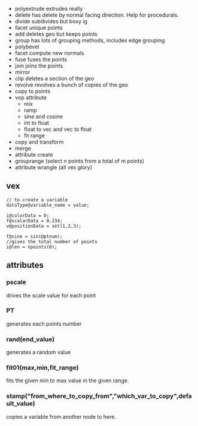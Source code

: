 - polyextrude
	extrudes really
- delete 
	has delete by normal facing direction. Help for procedurals.
- divide 
	subdivides but boxy ig
- facet
	unique points
- add
	deletes geo but keeps points
- group
	has lots of grouping methods, includes edge grouping
- polybevel
- facet
	compute new normals
- fuse
	fuses the points
- join
	joins the points
- mirror
- clip
	deletes a section of the geo
- revolve
	revolves a bunch of copies of the geo
- copy to points
- vop attribute
	- mix
	- ramp
	- sine and cosine
	- int to float
	- float to vec and vec to float
	- fit range
- copy and transform
- merge 
- attribute create
- grouprange (select n points from a total of m points)
- attribute wrangle (all vex glory)
## vex
```vex
// to create a variable
dataType@variable_name = value;

i@colorData = 0;
f@scalarData = 0.234;
v@positionData = set(1,2,3);

f@sine = sin(@ptnum);
//gives the total number of points
i@len = npoints(0);
```
## attributes
### pscale
drives the scale value for each point
### PT
generates each points number
### rand(end_value)
generates a random value
### fit01(max,min,fit_range)
fits the given min to max value in the given range.
### stamp("from_where_to_copy_from","which_var_to_copy",default_value)
copies a variable from another node to here.



